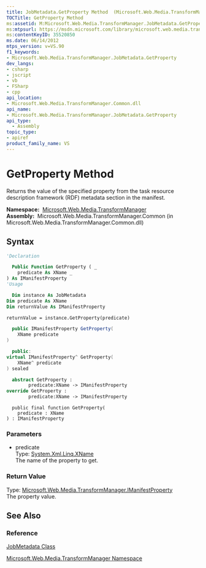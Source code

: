 ```yaml
---
title: JobMetadata.GetProperty Method  (Microsoft.Web.Media.TransformManager)
TOCTitle: GetProperty Method
ms:assetid: M:Microsoft.Web.Media.TransformManager.JobMetadata.GetProperty(System.Xml.Linq.XName)
ms:mtpsurl: https://msdn.microsoft.com/library/microsoft.web.media.transformmanager.jobmetadata.getproperty(v=VS.90)
ms:contentKeyID: 35520850
ms.date: 06/14/2012
mtps_version: v=VS.90
f1_keywords:
- Microsoft.Web.Media.TransformManager.JobMetadata.GetProperty
dev_langs:
- csharp
- jscript
- vb
- FSharp
- cpp
api_location:
- Microsoft.Web.Media.TransformManager.Common.dll
api_name:
- Microsoft.Web.Media.TransformManager.JobMetadata.GetProperty
api_type:
  - Assembly
topic_type:
- apiref
product_family_name: VS
---
```


# GetProperty Method

Returns the value of the specified property from the task resource description framework (RDF) metadata section in the manifest.

**Namespace:**  [Microsoft.Web.Media.TransformManager](microsoft-web-media-transformmanager-namespace.md)  
**Assembly:**  Microsoft.Web.Media.TransformManager.Common (in Microsoft.Web.Media.TransformManager.Common.dll)

## Syntax

```vb
'Declaration

  Public Function GetProperty ( _
    predicate As XName _
) As IManifestProperty
'Usage

  Dim instance As JobMetadata
Dim predicate As XName
Dim returnValue As IManifestProperty

returnValue = instance.GetProperty(predicate)
```

```csharp
  public IManifestProperty GetProperty(
    XName predicate
)
```

```cpp
  public:
virtual IManifestProperty^ GetProperty(
    XName^ predicate
) sealed
```

``` fsharp
  abstract GetProperty : 
        predicate:XName -> IManifestProperty 
override GetProperty : 
        predicate:XName -> IManifestProperty 
```

```jscript
  public final function GetProperty(
    predicate : XName
) : IManifestProperty
```

### Parameters

  - predicate  
    Type: [System.Xml.Linq.XName](https://msdn.microsoft.com/library/bb347810)  
    The name of the property to get.  

### Return Value

Type: [Microsoft.Web.Media.TransformManager.IManifestProperty](imanifestproperty-interface-microsoft-web-media-transformmanager.md)  
The property value.  

## See Also

### Reference

[JobMetadata Class](jobmetadata-class-microsoft-web-media-transformmanager.md)

[Microsoft.Web.Media.TransformManager Namespace](microsoft-web-media-transformmanager-namespace.md)
